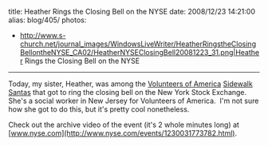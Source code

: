 title: Heather Rings the Closing Bell on the NYSE
date: 2008/12/23 14:21:00
alias: blog/405/
photos:
- http://www.s-church.net/journal_images/WindowsLiveWriter/HeatherRingstheClosingBellontheNYSE_CA02/HeatherNYSEClosingBell20081223_31.png|Heather Rings the Closing Bell on the NYSE
---
Today, my sister, Heather, was among the [Volunteers of America](http://www.voa.org/) [Sidewalk Santas](http://www.sidewalksantanyc.org/) that got to ring the closing bell on the New York Stock Exchange.  She's a social worker in New Jersey for Volunteers of America.  I'm not sure how she got to do this, but it's pretty cool nonetheless.

Check out the archive video of the event (it's 2 whole minutes long) at [www.nyse.com](http://www.nyse.com/events/1230031773782.html).